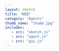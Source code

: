 ```yaml
---
layout: sketch
title: "WEB" 
category: "Agents" 
thumb_name: "thumb.jpg"
includes:
   - src: "sketch.js"
   - src: "agent.js"
   - src: "gui.js"
---
```


<!-- 

  You can change the title, category and thumb as you like 
  (just make sure the folder contain a jpg for the thumb with the correct name)
  Do not change the first line "layout: sketch"

  If you need to customize this html page:
    1) delete the line "layout: sketch"
    2) copy the content of "/_layouts/sketch.html" below. 
    Make sure to leave one line of space between the markup above and the html code

-->